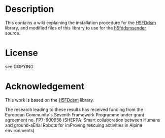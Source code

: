 # Description

This contains a wiki explaining the installation procedure for the [H5FDdsm] library, and modified files of this library to use for the [h5fddsmsender] source.

[H5FDdsm]: https://hpcforge.org/projects/h5fddsm
[h5fddsmsender]: https://github.com/ejans/h5fddsmsender
# License

see COPYING

# Acknowledgement

This work is based on the [H5FDdsm] library.

The research leading to these results has received funding from the 
European Community's Seventh Framework Programme under grant 
agreement no. FP7-600958 (SHERPA: Smart collaboration between Humans and
ground-aErial Robots for imProving rescuing activities in Alpine
environments)
